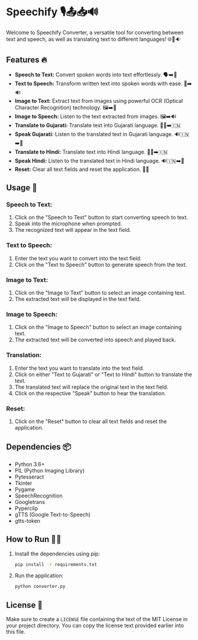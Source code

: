 # Speechify 🎙️📤📥🔊

Welcome to Speechify Converter, a versatile tool for converting between text and speech, as well as translating text to different languages! 🌐📝🔉

## Features 🔥

- **Speech to Text:** Convert spoken words into text effortlessly. 🗣️➡️📝
- **Text to Speech:** Transform written text into spoken words with ease. 📝➡️🔊
- **Image to Text:** Extract text from images using powerful OCR (Optical Character Recognition) technology. 🖼️➡️📝
- **Image to Speech:** Listen to the text extracted from images. 🖼️➡️🔊
- **Translate to Gujarati:** Translate text into Gujarati language. 🔄📝➡️🇮🇳
- **Speak Gujarati:** Listen to the translated text in Gujarati language. 🔊🇮🇳➡️📢
- **Translate to Hindi:** Translate text into Hindi language. 🔄📝➡️🇮🇳
- **Speak Hindi:** Listen to the translated text in Hindi language. 🔊🇮🇳➡️📢
- **Reset:** Clear all text fields and reset the application. 🔄🧹

## Usage 🚀

### Speech to Text:

1. Click on the "Speech to Text" button to start converting speech to text.
2. Speak into the microphone when prompted.
3. The recognized text will appear in the text field.

### Text to Speech:

1. Enter the text you want to convert into the text field.
2. Click on the "Text to Speech" button to generate speech from the text.

### Image to Text:

1. Click on the "Image to Text" button to select an image containing text.
2. The extracted text will be displayed in the text field.

### Image to Speech:

1. Click on the "Image to Speech" button to select an image containing text.
2. The extracted text will be converted into speech and played back.

### Translation:

1. Enter the text you want to translate into the text field.
2. Click on either "Text to Gujarati" or "Text to Hindi" button to translate the text.
3. The translated text will replace the original text in the text field.
4. Click on the respective "Speak" button to hear the translation.

### Reset:

1. Click on the "Reset" button to clear all text fields and reset the application.

## Dependencies 📦

- Python 3.6+
- PIL (Python Imaging Library)
- Pytesseract
- Tkinter
- Pygame
- SpeechRecognition
- Googletrans
- Pyperclip
- gTTS (Google Text-to-Speech)
- gtts-token

## How to Run 🏃‍♂️

1. Install the dependencies using pip:

   ```bash
   pip install -r requirements.txt

2. Run the application:

   ```bash
   python converter.py

## License 📄

Make sure to create a `LICENSE` file containing the text of the MIT License in your project directory. You can copy the license text provided earlier into this file.

  
